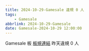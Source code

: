 ```yaml
---
title: 2024-10-29-Gamesale 違規 0 人
tags:
    - Gamesale
abbrlink: 2024-10-29-Gamesale
date: Gamesale-2024-10-29 12:00:00
---
```

Gamesale 板 [板規連結](https://www.ptt.cc/bbs/Gossiping/M.1637425085.A.07D.html)
昨天違規 0 人
